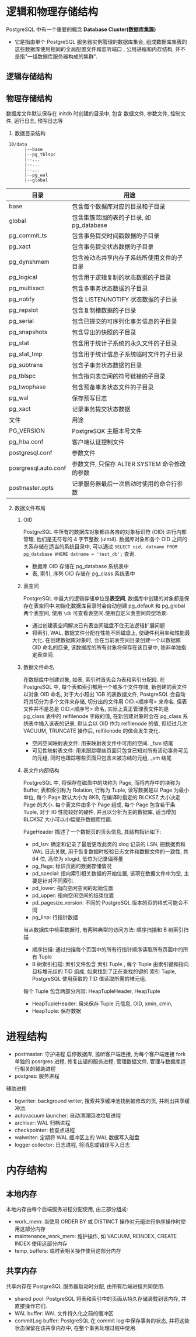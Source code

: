 # 逻辑和物理存储结构

PostgreSQL 中有一个重要的概念 **Database Cluster(数据库集簇)**
- 它是指由单个 PostgreSQL 服务器实例管理的数据库集合, 组成数据库集簇的这些数据库使用相同的全局配置文件和监听端口
, 公用进程和内存结构, 并不是指"一组数据库服务器构成的集群".

## 逻辑存储结构

## 物理存储结构

数据库文件默认保存在 initdb 时创建的目录中, 包含 数据文件, 参数文件, 控制文件, 运行日志, 预写日志等

1. 数据目录结构

```
 10/data
       |--base
       |--pg_tblspc
       |--...
       |--...
       |--...
       |--pg_wal
       |--global
```

| 目录| 用途 |
| -- | -- |
| base | 包含每个数据库对应的目录和子目录 |
| global | 包含集簇范围的表的子目录, 如 pg_database |
| pg_commit_ts | 包含事务提交时间戳数据的子目录 |
| pg_xact | 包含事务提交状态数据的子目录 |
| pg_dynshmem | 包含被动态共享内存子系统所使用文件的子目录 |
| pg_logical | 包含用于逻辑复制的状态数据的子目录 |
| pg_multixact | 包含多事务状态数据的子目录 |
| pg_notify | 包含 LISTEN/NOTIFY 状态数据的子目录 |
| pg_repslot | 包含复制槽数据的子目录 |
| pg_serial | 包含已提交的可序列化事务信息的子目录 |
| pg_snapshots | 包含导出的快照的子目录 |
| pg_stat | 包含用于统计子系统的永久文件的子目录 |
| pg_stat_tmp | 包含用于统计信息子系统临时文件的子目录 |
| pg_subtrans | 包含子事务状态数据的目录 |
| pg_tblspc | 包含指向表空间的符号链接的子目录 |
| pg_twophase | 包含预备事务状态文件的子目录 |
| pg_wal | 保存预写日志 |
| pg_xact | 记录事务提交状态数据 |
| 文件 | 用途 |
| PG_VERSION | PostgreSQK 主版本号文件 |
| pg_hba.conf | 客户端认证控制文件 |
| postgresql.conf | 参数文件 |
| posrgresql.auto.conf | 参数文件, 只保存 ALTER SYSTEM 命令修改的参数  |
| postmaster.opts | 记录服务器最后一次启动时使用的命令行参数 |

2. 数据文件布局
   1. OID
   
      PostgreSQL 中所有的数据库对象都由各自的对象标识符 (OID) 进行内部管理, 他们是无符号的 4 字节整数 (uint4). 数据库对象和各个 OID 之间的关系存储在适当的系统目录中, 可以通过 `SELECT oid, datname FROM pg_database WHERE datname = 'test_db';` 查询.
      - 数据库 OID 存储在 pg_database 系统表中
      - 表, 索引, 序列 OID 存储在 pg_class 系统表中
   2. 表空间

      PostgreSQL 中最大的逻辑存储单位是**表空间**, 数据库中创建的对象都是保存在表空间中.初始化数据库目录时会自动创建 pg_default 和 pg_global 两个表空间, 使用 `\db` 可查看表空间.使用自定义表空间典型场景:
      - 通过创建表空间解决已有表空间磁盘不住无法逻辑扩展问题
      - 将索引, WAL, 数据文件分配在性能不同磁盘上, 使硬件利用率和性能最大化.
      在创建数据库对象时, 会在当前表空间目录创建一个以数据库 OID 命名的目录, 该数据库的所有对象将保存在该目录中, 除非单独指定表空间.
   3. 数据文件命名

      在数据库中创建对象, 如表, 索引时首先会为表和索引分配段. 在 PostgreSQL 中, 每个表和索引都用一个或多个文件存储, 新创建的表文件以对象 OID 命名, 对于大小超出 1GB 的表数据文件, PostgreSQL 会自动将其切分为多个文件来存储, 切分出的文件用 OID.<顺序号> 来命名. 但表文件并不是总是 OID.<顺序号> 命名, 实际上真正管理表文件的是 pg_class 表中的 relfilenode 字段的值, 在新创建对象时会在 pg_class 系统表中插入该表的记录, 默认会以 OID 作为 relfilenode 的值, 但经过几次 VACUUM, TRUNCATE 操作后, relfilenode 的值会发生变化.  
      - 空闲空间映射表文件: 用来映射表文件中可用的空间. _fsm 结尾
      - 可见性映射表文件: 用来跟踪哪些页面只包含已知对所有活动事务可见的元组, 同时也跟踪哪些页面只包含未被冻结的元组, _vm 结尾
   4. 表文件内部结构

      PostgreSQL 中, 将保存在磁盘中的块称为 Page, 而将内存中的块称为 Buffer, 表和索引称为 Relation, 行称为 Tuple, 读写数据是以 Page 为最小单位, 每个 Page 默认大小为 8KB, 在编译时指定的 BLCKSZ 大小决定 Page 的大小. 每个表文件由多个 Page 组成, 每个 Page 包含若干条 Tuple, 对于 IO 性能较好的硬件, 并且以分析为主的数据库, 适当增加 BLCKSZ 大小可以小幅提升数据库性能.

      PageHeader 描述了一个数据页的页头信息, 其结构指针如下:
      - pd_lsn: 确定和记录了最后更改此页的 xlog 记录的 LSN, 把数据页和 WAL 日志关联, 用于恢复数据时校验日志文件和数据文件的一致性,  共 64 位, 高位为 xlogid, 低位为记录偏移量
      - pg_flags: 标识页面的数据存储情况
      - pd_special: 指向索引相关数据的开始位置, 该项在数据文件中为空, 主要是针对不同索引.
      - pd_lower: 指向空闲空间的起始位置
      - pd_upper: 指向空闲空间的结束位置
      - pd_pagesize_version: 不同的 PostgreSQL 版本的页的格式可能会不同
      - pg_linp: 行指针数据

      当从数据库中检索数据时, 有两种典型的访问方法: 顺序扫描和 B 树索引扫描
      - 顺序扫描: 通过扫描每个页面中的所有行指针顺序读取所有页面中的所有 Tuple
      - B 树索引扫描: 索引文件包含 索引 Tuple , 每个 Tuple 由索引键和指向目标堆元组的 TID 组成, 如果找到了正在查找的键的 索引 Tuple, PostgreSQL 使用获取的 TID 值读取所需的堆元组.
  
      每个 Tuple 包含两部分内容: HeapTupleHeader, HeapTuple
      - HeapTupleHeader: 用来保存 Tuple 元信息, OID, xmin, cmin, 
      - HeapTuple: 保存数据



# 进程结构

- postmaster: 守护进程 启停数据库, 监听客户端连接, 为每个客户端连接 fork 单独的 posrgres 进程, 修复出错的服务进程, 管理数据文件, 管理与数据库运行相关的辅助进程
- postgres: 服务进程
  
辅助进程
- bgwriter: background writer, 搜索共享缓冲池找到被修改的页, 并刷出共享缓冲池. 
- autovacuum launcher: 自动清理回收垃圾进程
- archiver: WAL 归档进程
- checkpointer: 检查点进程
- walwriter: 定期将 WAL 缓冲区上的 WAL 数据写入磁盘
- logger collector: 日志进程, 将消息或错误写入日志

# 内存结构

## 本地内存
本地内存由每个后端服务进程分配使用, 由三部分组成:
- work_mem: 当使用 ORDER BY 或 DISTINCT 操作对元组进行排序操作时使用这部分内存
- maintenance_work_mem: 维护操作, 如 VACUUM, REINDEX, CREATE INDEX 使用这部分内存
- temp_buffers: 临时表相关操作使用这部分内存
## 共享内存
共享内存在 PostgreSQL 服务器启动时分配, 由所有后端进程共同使用.
- shared pool: PostgreSQL 将表和索引中的页面从持久存储装载到该内存, 并直接操作它们.
- WAL buffer: WAL 文件持久化之前的缓冲区
- commitLog buffer: PostgreSQL 在 commit log 中保存事务的状态, 并将这些状态保留在该共享内存中, 在整个事务处理过程中使用.